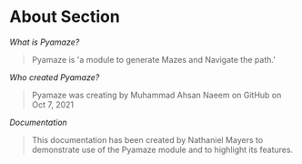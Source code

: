 # __About Section__

*What is Pyamaze?*

> Pyamaze is 'a module to generate Mazes and Navigate the path.'

*Who created Pyamaze?*

> Pyamaze was creating by Muhammad Ahsan Naeem on GitHub on Oct 7, 2021

*Documentation* 

> This documentation has been created by Nathaniel Mayers to demonstrate use of
> the Pyamaze module and to highlight its features.